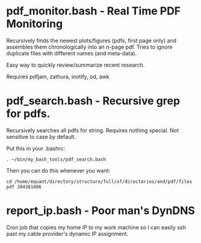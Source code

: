 # pdf_monitor.bash - Real Time PDF Monitoring

Recursively finds the newest plots/figures (pdfs, first page only) and
assembles them chronologically into an n-page pdf.  Tries to ignore duplicate
files with different names (and meta-data).

Easy way to quickly review/summarize recent research.

Requires pdfjam, zathura, inotify, od, awk

# pdf_search.bash - Recursive grep for pdfs.

Recursively searches all pdfs for string.  Requires nothing special.  Not sensitive to case by default.

Put this in your .bashrc:
~~~
. ~/bin/my_bash_tools/pdf_search.bash
~~~

Then you can do this whenever you want:
~~~
cd /home/equant/directory/structure/full/of/directories/and/pdf/files
pdf J04381486
~~~

# report_ip.bash - Poor man's DynDNS

Cron job that copies my home IP to my work machine so I can easily ssh past my
cable provider's dynamic IP assignment.
